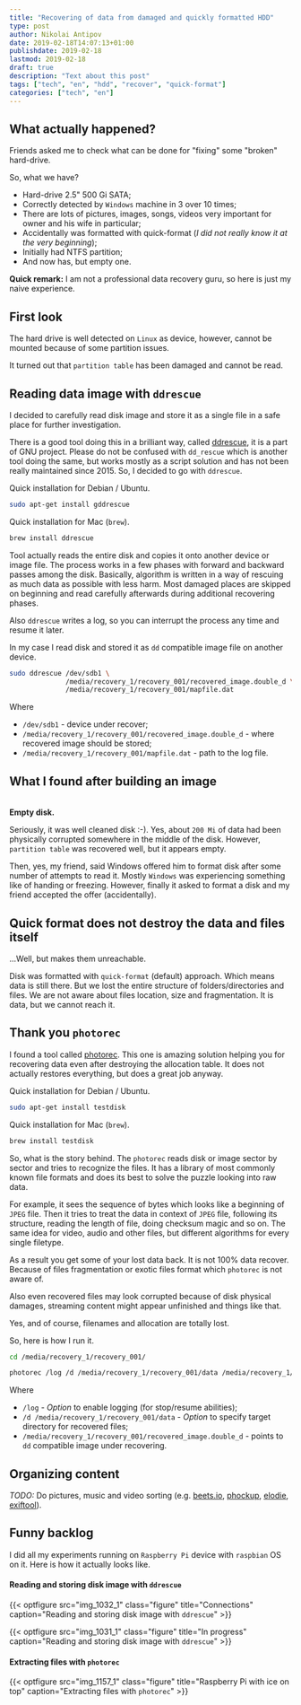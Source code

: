 ```yaml
---
title: "Recovering of data from damaged and quickly formatted HDD"
type: post
author: Nikolai Antipov
date: 2019-02-18T14:07:13+01:00
publishdate: 2019-02-18
lastmod: 2019-02-18
draft: true
description: "Text about this post"
tags: ["tech", "en", "hdd", "recover", "quick-format"]
categories: ["tech", "en"]
---
```


## What actually happened?

Friends asked me to check what can be done for "fixing" some "broken" hard-drive.

So, what we have?

* Hard-drive 2.5" 500 Gi SATA;
* Correctly detected by `Windows` machine in 3 over 10 times;
* There are lots of pictures, images, songs, videos very important for
owner and his wife in particular;
* Accidentally was formatted with quick-format
(_I did not really know it at the very beginning_);
* Initially had NTFS partition;
* And now has, but empty one.


**Quick remark:** I am not a professional data recovery guru, so here is just
my naive experience.

## First look

The hard drive is well detected on `Linux` as device, however, cannot be mounted
because of some partition issues.

It turned out that `partition table` has been damaged and cannot be read.

## Reading data image with `ddrescue`

I decided to carefully read disk image and store it as a single file in a
safe place for further investigation.

There is a good tool doing this in a brilliant way, called
[ddrescue](https://www.gnu.org/software/ddrescue/), it is a part of GNU project.
Please do not be confused with `dd_rescue` which is another tool doing the same,
but works mostly as a script solution and has not been really maintained
since 2015. So, I decided to go with `ddrescue`.

Quick installation for Debian / Ubuntu.
```sh
sudo apt-get install gddrescue
```

Quick installation for Mac (`brew`).
```sh
brew install ddrescue
```

Tool actually reads the entire disk and copies it onto another device
or image file. The process works in a few phases with forward and backward
passes among the disk. Basically, algorithm is written in a way of rescuing as
much data as possible with less harm. Most damaged places are skipped on
beginning and read carefully afterwards during additional recovering phases.

Also `ddrescue` writes a log, so you can interrupt the process any time and
resume it later.

In my case I read disk and stored it as `dd` compatible image file on another
device.
```sh
sudo ddrescue /dev/sdb1 \
              /media/recovery_1/recovery_001/recovered_image.double_d \
              /media/recovery_1/recovery_001/mapfile.dat
```
Where

* `/dev/sdb1` - device under recover;
* `/media/recovery_1/recovery_001/recovered_image.double_d` - where recovered
image should be stored;
* `/media/recovery_1/recovery_001/mapfile.dat` - path to the log file.

## What I found after building an image

\
**Empty disk.**

Seriously, it was well cleaned disk :-).
Yes, about `200 Mi` of data had been physically corrupted somewhere in the middle
of the disk. However, `partition table` was recovered well, but it appears empty.

Then, yes, my friend, said Windows offered him to format disk after some number of
attempts to read it. Mostly `Windows` was experiencing something like of handing
or freezing. However, finally it asked to format a disk and my friend accepted
the offer (accidentally).

## Quick format does not destroy the data and files itself
...Well, but makes them unreachable.

Disk was formatted with `quick-format` (default) approach. Which means data is
still there. But we lost the entire structure of folders/directories and files.
We are not aware about files location, size and fragmentation. It is data, but
we cannot reach it.

## Thank you `photorec`
I found a tool called [photorec](https://www.cgsecurity.org/wiki/PhotoRec).
This one is amazing solution helping you for recovering data even after destroying
the allocation table. It does not actually restores everything,
but does a great job anyway.

Quick installation for Debian / Ubuntu.
```sh
sudo apt-get install testdisk
```

Quick installation for Mac (`brew`).
```sh
brew install testdisk
```

So, what is the story behind. The `photorec` reads disk or image sector by
sector and tries to recognize the files. It has a library of most commonly known
file formats and does its best to solve the puzzle looking into raw data.

For example, it sees the sequence of bytes which looks like a beginning of
`JPEG` file. Then it tries to treat the data in context of `JPEG` file, following
its structure, reading the length of file, doing checksum magic and so on.
The same idea for video, audio and other files, but different algorithms for
every single filetype.

As a result you get some of your lost data back. It is not 100% data recover.
Because of files fragmentation or exotic files format which `photorec` is not
aware of.

Also even recovered files may look corrupted because of disk physical damages,
streaming content might appear unfinished and things like that.

Yes, and of course, filenames and allocation are totally lost.

So, here is how I run it.

```sh
cd /media/recovery_1/recovery_001/

photorec /log /d /media/recovery_1/recovery_001/data /media/recovery_1/recovery_001/recovered_image.double_d
```

Where

* `/log` - _Option_ to enable logging (for stop/resume abilities);
* `/d /media/recovery_1/recovery_001/data` - _Option_ to specify target
directory for recovered files;
* `/media/recovery_1/recovery_001/recovered_image.double_d` - points to `dd` compatible image under recovering.

## Organizing content

*TODO:* Do pictures, music and video sorting (e.g. [beets.io](http://beets.io), [phockup](https://github.com/ivandokov/phockup), [elodie](https://github.com/jmathai/elodie), [exiftool](https://sno.phy.queensu.ca/~phil/exiftool/)).


## Funny backlog
I did all my experiments running on `Raspberry Pi` device with `raspbian` OS
on it.
Here is how it actually looks like.

#### Reading and storing disk image with `ddrescue`
{{< optfigure src="img_1032_1" class="figure" title="Connections"
caption="Reading and storing disk image with `ddrescue`" >}}

{{< optfigure src="img_1031_1" class="figure" title="In progress"
caption="Reading and storing disk image with `ddrescue`" >}}

#### Extracting files with `photorec`
{{< optfigure src="img_1157_1" class="figure" title="Raspberry Pi with ice on top"
caption="Extracting files with `photorec`" >}}
